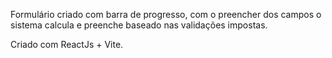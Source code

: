 Formulário criado com barra de progresso, com o preencher dos campos o sistema calcula e preenche baseado nas validações impostas.

Criado com ReactJs + Vite.

